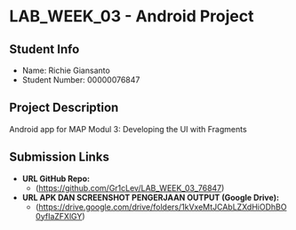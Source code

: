 # LAB_WEEK_03 - Android Project

## Student Info
- Name: Richie Giansanto  
- Student Number: 00000076847  

## Project Description
Android app for MAP Modul 3: Developing the UI with Fragments

## Submission Links
- **URL GitHub Repo:**
    * (https://github.com/Gr1cLev/LAB_WEEK_03_76847)
- **URL APK DAN SCREENSHOT PENGERJAAN OUTPUT (Google Drive):**
    * (https://drive.google.com/drive/folders/1kVxeMtJCAbLZXdHiODhBO0yfIaZFXlGY)
  
